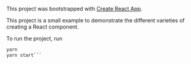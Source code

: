 This project was bootstrapped with [Create React App](https://github.com/facebookincubator/create-react-app).

This project is a small example to demonstrate the different varieties of creating a React component.

To run the project, run 

```bash
yarn
yarn start```
